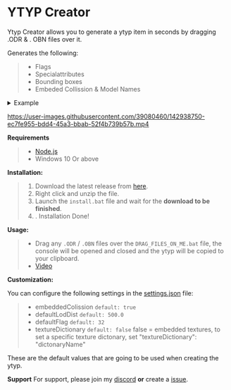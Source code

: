 # YTYP Creator

Ytyp Creator allows you to generate a ytyp item in seconds by dragging .ODR & . OBN files over it.

Generates the following:
> - Flags 
> - Specialattributes
> - Bounding boxes
> - Embeded Collission & Model Names

<details>
  <summary>Example</summary>
  <p>
    
  ```c#
    <Item type="CBaseArchetypeDef">
      <lodDist value="500"/>
      <flags value="32"/>
      <specialAttribute value="0"/>
      <bbMin x="-3.42749000" y="-4.65485000" z="-1.90036200"/>
      <bbMax x="3.42749000" y="4.65484600" z="1.90036200"/>
      <bsCentre x="0.00000000" y="-0.00000190" z="0.00000000"/>
      <bsRadius value="6.08495000"/>
      <hdTextureDist value="5.00000000"/>
      <name>coolfile</name>
      <textureDictionary>coolfile</textureDictionary>
      <clipDictionary/>
      <drawableDictionary/>
      <physicsDictionary/>
      <assetType>ASSET_TYPE_DRAWABLE</assetType>
      <assetName>coolfile</assetName>
      <extensions/>
  </Item>
 ```
  </p>
</details>
 
 
 https://user-images.githubusercontent.com/39080460/142938750-ec7fe955-bdd4-45a3-bbab-52f4b739b57b.mp4



**Requirements**
> - [Node.js](https://nodejs.org/en/)
> - Windows 10 Or above


**Installation:**

> 1. Download the latest release from [here](https://github.com/brezedc/YTYP-Creator/archive/refs/heads/main.zip).
> 2. Right click and unzip the file.
> 3. Launch the `install.bat` file and wait for the **download to be finished**.
> 4. . Installation Done!


**Usage:**
> - Drag any `.ODR` / `.OBN` files over the `DRAG_FILES_ON_ME.bat` file, the console will be opened and closed and the ytyp will be copied to your clipboard.
> - [Video](https://gyazo.com/4e50a9d9ce10f9cc2bdbc8b26d6bd012)

**Customization:**

You can configure the following settings in the [settings.json](https://github.com/brezedc/YTYP-Creator/blob/main/settings.json) file:

> - embeddedColission `default: true`
> - defaultLodDist `default: 500.0`
> - defaultFlag `default: 32`
> - textureDictionary `default: false` false = embedded textures, to set a specific texture dictonary, set "textureDictionary": "dictonaryName"

These are the default values that are going to be used when creating the ytyp.

**Support**
For support, please join my [discord](https://breze.site) __or__ create a [issue](https://github.com/brezedc/YTYP-Creator/issues/new).


